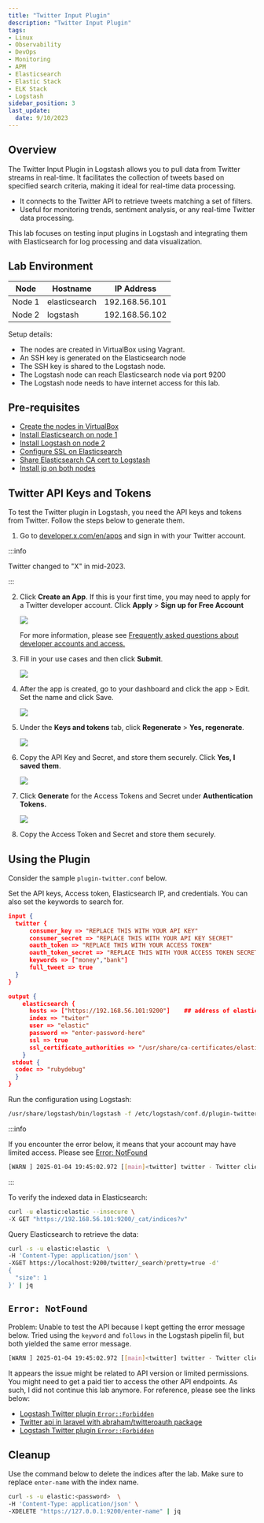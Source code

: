 ```yaml
---
title: "Twitter Input Plugin"
description: "Twitter Input Plugin"
tags: 
- Linux
- Observability
- DevOps
- Monitoring 
- APM
- Elasticsearch
- Elastic Stack
- ELK Stack
- Logstash
sidebar_position: 3
last_update:
  date: 9/10/2023
---
```



## Overview

The Twitter Input Plugin in Logstash allows you to pull data from Twitter streams in real-time. It facilitates the collection of tweets based on specified search criteria, making it ideal for real-time data processing.

- It connects to the Twitter API to retrieve tweets matching a set of filters.
- Useful for monitoring trends, sentiment analysis, or any real-time Twitter data processing.

This lab focuses on testing input plugins in Logstash and integrating them with Elasticsearch for log processing and data visualization.

## Lab Environment 

| Node    | Hostname       | IP Address       | 
|---------|----------------|------------------|
| Node 1  | elasticsearch  |  192.168.56.101  |
| Node 2  | logstash       |  192.168.56.102  |

Setup details:

- The nodes are created in VirtualBox using Vagrant.
- An SSH key is generated on the Elasticsearch node
- The SSH key is shared to the Logstash node.
- The Logstash node can reach Elasticsearch node via port 9200 
- The Logstash node needs to have internet access for this lab.

## Pre-requisites 

- [Create the nodes in VirtualBox](/docs/018-Observability/020-Elastic-Stack/002-Setting-up/001-Using-Vagrant-and-VirtualBox.md#setup-the-virtual-machines)
- [Install Elasticsearch on node 1](/docs/018-Observability/020-Elastic-Stack/002-Setting-up/001-Using-Vagrant-and-VirtualBox.md#install-elasticsearch-817)
- [Install Logstash on node 2](/docs/018-Observability/020-Elastic-Stack/006-Logstash/001-Installing-Logstash.md)
- [Configure SSL on Elasticsearch](/docs/018-Observability/020-Elastic-Stack/002-Setting-up/003-SSL-Configuration.md)
- [Share Elasticsearch CA cert to Logstash](/docs/018-Observability/020-Elastic-Stack/002-Setting-up/001-Using-Vagrant-and-VirtualBox.md#share-the-certificate-to-other-vms-optional)
- [Install jq on both nodes](https://www.scaler.com/topics/linux-jq/)


## Twitter API Keys and Tokens

To test the Twitter plugin in Logstash, you need the API keys and tokens from Twitter. Follow the steps below to generate them.

1. Go to [developer.x.com/en/apps](https://developer.x.com/en/apps) and sign in with your Twitter account.

  :::info 

  Twitter changed to "X" in mid-2023.

  :::

2. Click **Create an App**. If this is your first time, you may need to apply for a Twitter developer account. Click **Apply** > **Sign up for Free Account**

    ![](/img/docs/01052025-twitter-dev-portal.png)


    For more information, please see [Frequently asked questions about developer accounts and access.](https://developer.x.com/en/support/x-api/developer-account1)

3. Fill in your use cases and then click **Submit**.

    ![](/img/docs/01052025-twitter-dev-portal-2.png) 

4. After the app is created, go to your dashboard and click the app > Edit. Set the name and click Save.

    ![](/img/docs/01052025-twitter-dev-portal-3.png) 

5. Under the **Keys and tokens** tab, click **Regenerate** > **Yes, regenerate**.
    
    ![](/img/docs/01052025-twitter-dev-portal-4.png) 

6. Copy the API Key and Secret, and store them securely. Click **Yes, I saved them**.

    ![](/img/docs/01052025-twitter-dev-portal-5.png) 

7. Click **Generate** for the Access Tokens and Secret under **Authentication Tokens.**

    ![](/img/docs/01052025-twitter-dev-portal-6.png) 

8. Copy the Access Token and Secret and store them securely.


## Using the Plugin 

Consider the sample `plugin-twitter.conf` below. 

Set the API keys, Access token, Elasticsearch IP, and credentials. You can also set the keywords to search for.

```json
input {
  twitter {
      consumer_key => "REPLACE THIS WITH YOUR API KEY"
      consumer_secret => "REPLACE THIS WITH YOUR API KEY SECRET"
      oauth_token => "REPLACE THIS WITH YOUR ACCESS TOKEN"
      oauth_token_secret => "REPLACE THIS WITH YOUR ACCESS TOKEN SECRET"
      keywords => ["money","bank"]
      full_tweet => true
  }
}

output {
    elasticsearch {
      hosts => ["https://192.168.56.101:9200"]    ## address of elasticsearch node
      index => "twiter"
      user => "elastic"
      password => "enter-password-here"
      ssl => true
      ssl_certificate_authorities => "/usr/share/ca-certificates/elastic-ca.crt"      ## Shared Elasticsearch CA certificate path
    }
 stdout {
  codec => "rubydebug"
  }
} 
```

Run the configuration using Logstash:

```bash
/usr/share/logstash/bin/logstash -f /etc/logstash/conf.d/plugin-twitter.conf
```

:::info 

If you encounter the error below, it means that your account may have limited access. Please see [Error: NotFound](#error-notfound)

```bash
[WARN ] 2025-01-04 19:45:02.972 [[main]<twitter] twitter - Twitter client error {:message=>"", :exception=>Twitter::Error::NotFound, 
```

:::


To verify the indexed data in Elasticsearch:

```bash
curl -u elastic:elastic --insecure \
-X GET "https://192.168.56.101:9200/_cat/indices?v"
```

Query Elasticsearch to retrieve the data:

```bash
curl -s -u elastic:elastic  \
-H 'Content-Type: application/json' \
-XGET https://localhost:9200/twitter/_search?pretty=true -d'
{
  "size": 1
}' | jq
```


## `Error: NotFound` 

Problem: Unable to test the API because I kept getting the error message below. Tried using the `keyword` and `follows` in the Logstash pipelin fil, but both yielded the same error message.

```bash
[WARN ] 2025-01-04 19:45:02.972 [[main]<twitter] twitter - Twitter client error {:message=>"", :exception=>Twitter::Error::NotFound, :backtrace=>["/usr/share/logstash/vendor/bundle/jruby/3.1.0/gems/twitter-6.2.0/lib/twitter/streaming/response.rb:24:in on_headers_complete'", "org/ruby_http_parser/RubyHttpParser.java:370:in <<'", "/usr/share/logstash/vendor/bundle/jruby/3.1.0/gems/twitter-6.2.0/lib/twitter/streaming/response.rb:19:in <<'", "/usr/share/logstash/vendor/bundle/jruby/3.1.0/gems/twitter-6.2.0/lib/twitter/streaming/connection.rb:20:in stream'", "/usr/share/logstash/vendor/bundle/jruby/3.1.0/gems/twitter-6.2.0/lib/twitter/streaming/client.rb:119:in request'", "/usr/share/logstash/vendor/bundle/jruby/3.1.0/gems/twitter-6.2.0/lib/twitter/streaming/client.rb:38:in filter'", "/usr/share/logstash/vendor/bundle/jruby/3.1.0/gems/logstash-input-twitter-4.1.1/lib/logstash/inputs/twitter.rb:166:in do_run'", "/usr/share/logstash/vendor/bundle/jruby/3.1.0/gems/logstash-input-twitter-4.1.1/lib/logstash/inputs/twitter.rb:146:in run'", "/usr/share/logstash/logstash-core/lib/logstash/java_pipeline.rb:420:in inputworker'", "/usr/share/logstash/logstash-core/lib/logstash/java_pipeline.rb:411:in block in start_input'"], :options=>nil}
```

It appears the issue might be related to API version or limited permissions. You might need to get a paid tier to access the other API endpoints. As such, I did not continue this lab anymore. For reference, please see the links below:

- [Logstash Twitter plugin `Error::Forbidden`](https://stackoverflow.com/questions/70749420/logstash-twitter-plugin-errorforbidden)
- [Twitter api in laravel with abraham/twitteroauth package](https://stackoverflow.com/questions/79311794/twitter-api-in-laravel-with-abraham-twitteroauth-package)
- [Logstash Twitter plugin `Error::Forbidden`](https://devcommunity.x.com/t/connect-logstash-to-twitter-app-v2/172503/12)


## Cleanup 

Use the command below to delete the indices after the lab. Make sure to replace `enter-name` with the index name.

```bash
curl -s -u elastic:<password>  \
-H 'Content-Type: application/json' \
-XDELETE "https://127.0.0.1:9200/enter-name" | jq
```